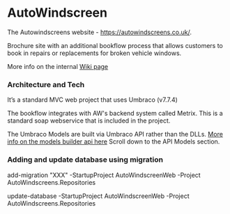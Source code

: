 # AutoWindscreen
The Autowindscreens website - https://autowindscreens.co.uk/.

Brochure site with an additional bookflow process that allows customers to book in repairs or replacements for broken vehicle windows.

More info on the internal [Wiki page](https://damdigital.sharepoint.com/Wiki/_layouts/15/WopiFrame.aspx?sourcedoc={c3e155cb-66c3-4966-9450-b433ef6b21a7}&action=edit&wdLOR=&wd=target%28%2F%2FProject%20Overview%20Sheets.one%7C31ee33c2-90db-47d6-9408-80c8bfb3d8ef%2FAuto%20Windscreens%7C5476cc87-2031-45b5-9140-76f3c772b09e%2F%29&wdorigin=703)

### Architecture and Tech
It’s a standard MVC web project that uses Umbraco (v7.7.4)

The bookflow integrates with AW's backend system called Metrix. This is a standard soap webservice that is included in the project.

The Umbraco Models are built via Umbraco API rather than the DLLs.
[More info on the models builder api here](https://24days.in/umbraco-cms/2016/getting-started-with-modelsbuilder/) Scroll down to the API Models section.

### Adding and update database using migration
add-migration "XXX" -StartupProject AutoWindscreenWeb -Project AutoWindscreens.Repositories

update-database -StartupProject AutoWindscreenWeb -Project AutoWindscreens.Repositories
